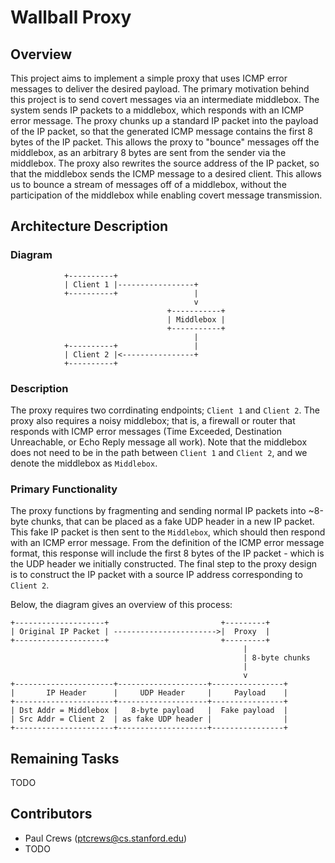 # Wallball Proxy

## Overview
This project aims to implement a simple proxy that uses ICMP error messages to
deliver the desired payload. The primary motivation behind this project is to
send covert messages via an intermediate middlebox. The system sends IP packets
to a middlebox, which responds with an ICMP error message. The proxy chunks
up a standard IP packet into the payload of the IP packet, so that the
generated ICMP message contains the first 8 bytes of the IP packet. This allows
the proxy to "bounce" messages off the middlebox, as an arbitrary 8 bytes are
sent from the sender via the middlebox. The proxy also rewrites the source
address of the IP packet, so that the middlebox sends the ICMP message to a
desired client. This allows us to bounce a stream of messages off of a
middlebox, without the participation of the middlebox while enabling covert
message transmission.

## Architecture Description

### Diagram

                +----------+
                | Client 1 |-----------------+
                +----------+                 |
                                             v
                                       +-----------+
                                       | Middlebox |
                                       +-----------+
                                             |
                +----------+                 |
                | Client 2 |<----------------+
                +----------+

### Description
The proxy requires two corrdinating endpoints; `Client 1` and `Client 2`. The
proxy also requires a noisy middlebox; that is, a firewall or router that
responds with ICMP error messages (Time Exceeded, Destination Unreachable,
or Echo Reply message all work). Note that the middlebox does not need to be
in the path between `Client 1` and `Client 2`, and we denote the middlebox
as `Middlebox`.

### Primary Functionality
The proxy functions by fragmenting and sending normal IP packets into ~8-byte
chunks, that can be placed as a fake UDP header in a new IP packet. This
fake IP packet is then sent to the `Middlebox`, which should then respond with
an ICMP error message. From the definition of the ICMP error message format,
this response will include the first 8 bytes of the IP packet - which is the
UDP header we initially constructed. The final step to the proxy design is to
construct the IP packet with a source IP address corresponding to `Client 2`.

Below, the diagram gives an overview of this process:

    +--------------------+                         +---------+
    | Original IP Packet | ----------------------->|  Proxy  |
    +--------------------+                         +---------+
                                                        |
                                                        | 8-byte chunks
                                                        |
                                                        v
    +----------------------+--------------------+----------------+
    |       IP Header      |     UDP Header     |     Payload    |
    +----------------------+--------------------+----------------+
    | Dst Addr = Middlebox |   8-byte payload   |  Fake payload  |
    | Src Addr = Client 2  | as fake UDP header |                |
    +----------------------+--------------------+----------------+


## Remaining Tasks
TODO

## Contributors
- Paul Crews (ptcrews@cs.stanford.edu)
- TODO
